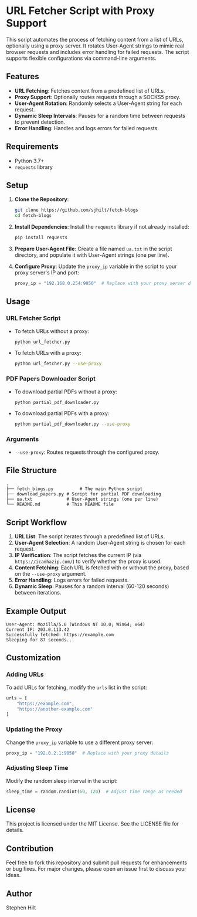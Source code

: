 # URL Fetcher Script with Proxy Support

This script automates the process of fetching content from a list of URLs, optionally using a proxy server. It rotates User-Agent strings to mimic real browser requests and includes error handling for failed requests. The script supports flexible configurations via command-line arguments.

## Features

- **URL Fetching**: Fetches content from a predefined list of URLs.
- **Proxy Support**: Optionally routes requests through a SOCKS5 proxy.
- **User-Agent Rotation**: Randomly selects a User-Agent string for each request.
- **Dynamic Sleep Intervals**: Pauses for a random time between requests to prevent detection.
- **Error Handling**: Handles and logs errors for failed requests.

## Requirements

- Python 3.7+
- `requests` library

## Setup

1. **Clone the Repository**:
   ```bash
   git clone https://github.com/sjhilt/fetch-blogs
   cd fetch-blogs
   ```

2. **Install Dependencies**:
   Install the `requests` library if not already installed:
   ```bash
   pip install requests
   ```

3. **Prepare User-Agent File**:
   Create a file named `ua.txt` in the script directory, and populate it with User-Agent strings (one per line).

4. **Configure Proxy**:
   Update the `proxy_ip` variable in the script to your proxy server's IP and port:
   ```python
   proxy_ip = "192.168.0.254:9050"  # Replace with your proxy server details
   ```

## Usage

### URL Fetcher Script
- To fetch URLs without a proxy:
  ```bash
  python url_fetcher.py
  ```
- To fetch URLs with a proxy:
  ```bash
  python url_fetcher.py --use-proxy
  ```

### PDF Papers Downloader Script
- To download partial PDFs without a proxy:
  ```bash
  python partial_pdf_downloader.py
  ```
- To download partial PDFs with a proxy:
  ```bash
  python partial_pdf_downloader.py --use-proxy
  ```

### Arguments
- `--use-proxy`: Routes requests through the configured proxy.

## File Structure
```
.
├── fetch_blogs.py          # The main Python script
├── download_papers.py # Script for partial PDF downloading
├── ua.txt             # User-Agent strings (one per line)
└── README.md          # This README file
```

## Script Workflow

1. **URL List**: The script iterates through a predefined list of URLs.
2. **User-Agent Selection**: A random User-Agent string is chosen for each request.
3. **IP Verification**: The script fetches the current IP (via `https://icanhazip.com/`) to verify whether the proxy is used.
4. **Content Fetching**: Each URL is fetched with or without the proxy, based on the `--use-proxy` argument.
5. **Error Handling**: Logs errors for failed requests.
6. **Dynamic Sleep**: Pauses for a random interval (60-120 seconds) between iterations.

## Example Output

```
User-Agent: Mozilla/5.0 (Windows NT 10.0; Win64; x64)
Current IP: 203.0.113.42
Successfully fetched: https://example.com
Sleeping for 87 seconds...
```

## Customization

### Adding URLs
To add URLs for fetching, modify the `urls` list in the script:
```python
urls = [
    "https://example.com",
    "https://another-example.com"
]
```

### Updating the Proxy
Change the `proxy_ip` variable to use a different proxy server:
```python
proxy_ip = "192.0.2.1:9050"  # Replace with your proxy details
```

### Adjusting Sleep Time
Modify the random sleep interval in the script:
```python
sleep_time = random.randint(60, 120)  # Adjust time range as needed
```

## License

This project is licensed under the MIT License. See the LICENSE file for details.

## Contribution

Feel free to fork this repository and submit pull requests for enhancements or bug fixes. For major changes, please open an issue first to discuss your ideas.

## Author

Stephen Hilt

